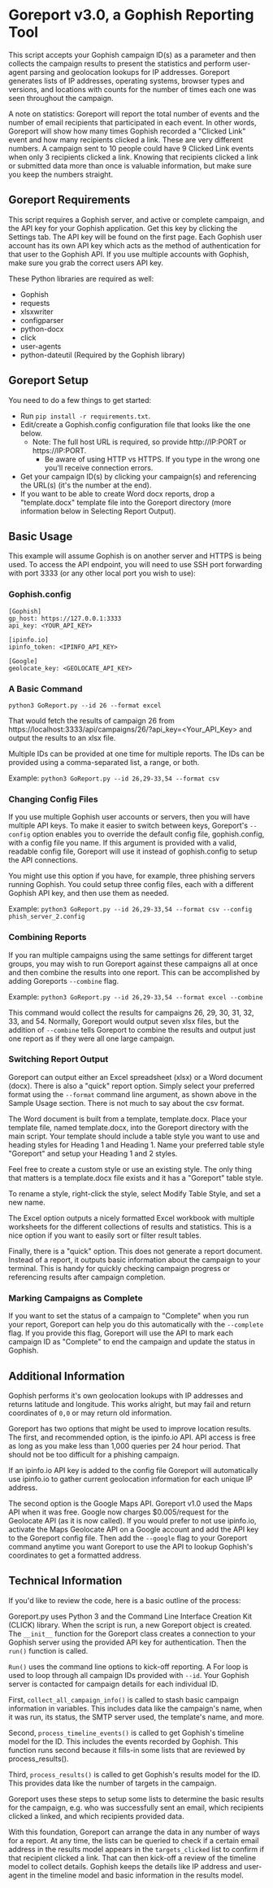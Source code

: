 # Goreport v3.0, a Gophish Reporting Tool

This script accepts your Gophish campaign ID(s) as a parameter and then collects the campaign results to present the statistics and perform user-agent parsing and geolocation lookups for IP addresses. Goreport generates lists of IP addresses, operating systems, browser types and versions, and locations with counts for the number of times each one was seen throughout the campaign.

A note on statistics: Goreport will report the total number of events and the number of email recipients that participated in each event. In other words, Goreport will show how many times Gophish recorded a "Clicked Link" event and how many recipients clicked a link. These are very different numbers. A campaign sent to 10 people could have 9 Clicked Link events when only 3 recipients clicked a link. Knowing that recipients clicked a link or submitted data more than once is valuable information, but make sure you keep the numbers straight.

## Goreport Requirements

This script requires a Gophish server, and active or complete campaign, and the API key for your Gophish application. Get this key by clicking the Settings tab. The API key will be found on the first page. Each Gophish user account has its own API key which acts as the method of authentication for that user to the Gophish API. If you use multiple accounts with Gophish, make sure you grab the correct users API key.

These Python libraries are required as well:
* Gophish
* requests
* xlsxwriter
* configparser
* python-docx
* click
* user-agents
* python-dateutil (Required by the Gophish library)

## Goreport Setup

You need to do a few things to get started:

* Run `pip install -r requirements.txt`.
* Edit/create a Gophish.config configuration file that looks like the one below.
  * Note: The full host URL is required, so provide http://IP:PORT or https://IP:PORT.
	* Be aware of using HTTP vs HTTPS. If you type in the wrong one you'll receive connection errors.
* Get your campaign ID(s) by clicking your campaign(s) and referencing the URL(s) (it's the number at the end).
* If you want to be able to create Word docx reports, drop a "template.docx" template file into the Goreport directory (more information below in Selecting Report Output).

## Basic Usage

This example will assume Gophish is on another server and HTTPS is being used. To access the API endpoint, you will need to use SSH port forwarding with port 3333 (or any other local port you wish to use):

### Gophish.config

```
[Gophish]
gp_host: https://127.0.0.1:3333
api_key: <YOUR_API_KEY>

[ipinfo.io]
ipinfo_token: <IPINFO_API_KEY>

[Google]
geolocate_key: <GEOLOCATE_API_KEY>
```

### A Basic Command

`python3 GoReport.py --id 26 --format excel`

That would fetch the results of campaign 26 from https://localhost:3333/api/campaigns/26/?api_key=<Your_API_Key> and output the results to an xlsx file.

Multiple IDs can be provided at one time for multiple reports. The IDs can be provided using a comma-separated list, a range, or both.

Example: `python3 GoReport.py --id 26,29-33,54 --format csv`

### Changing Config Files

If you use multiple Gophish user accounts or servers, then you will have multiple API keys. To make it easier to switch between keys, Goreport's `--config` option enables you to override the default config file, gophish.config, with a config file you name. If this argument is provided with a valid, readable config file, Goreport will use it instead of gophish.config to setup the API connections.

You might use this option if you have, for example, three phishing servers running Gophish. You could setup three config files, each with a different Gophish API key, and then use them as needed.

Example: `python3 GoReport.py --id 26,29-33,54 --format csv --config phish_server_2.config`

### Combining Reports

If you ran multiple campaigns using the same settings for different target groups, you may wish to run Goreport against these campaigns all at once and then combine the results into one report. This can be accomplished by adding Goreports `--combine` flag.

Example: `python3 GoReport.py --id 26,29-33,54 --format excel --combine`

This command would collect the results for campaigns 26, 29, 30, 31, 32, 33, and 54. Normally, Goreport would output seven xlsx files, but the addition of `--combine` tells Goreport to combine the results and output just one report as if they were all one large campaign.

### Switching Report Output

Goreport can output either an Excel spreadsheet (xlsx) or a Word document (docx). There is also a "quick" report option. Simply select your preferred format using the `--format` command line argument, as shown above in the Sample Usage section. There is not much to say about the csv format.

The Word document is built from a template, template.docx. Place your template file, named template.docx, into the Goreport directory with the main script. Your template should include a table style you want to use and heading styles for Heading 1 and Heading 1. Name your preferred table style "Goreport" and setup your Heading 1 and 2 styles.

Feel free to create a custom style or use an existing style. The only thing that matters is a template.docx file exists and it has a "Goreport" table style.

To rename a style, right-click the style, select Modify Table Style, and set a new name.

The Excel option outputs a nicely formatted Excel workbook with multiple worksheets for the different collections of results and statistics. This is a nice option if you want to easily sort or filter result tables.

Finally, there is a "quick" option. This does not generate a report document. Instead of a report, it outputs basic information about the campaign to your terminal. This is handy for quickly checking campaign progress or referencing results after campaign completion.

### Marking Campaigns as Complete

If you want to set the status of a campaign to "Complete" when you run your report, Goreport can help you do this automatically with the `--complete` flag. If you provide this flag, Goreport will use the API to mark each campaign ID as "Complete" to end the campaign and update the status in Gophish.

## Additional Information

Gophish performs it's own geolocation lookups with IP addresses and returns latitude and longitude. This works alright, but may fail and return coordinates of `0,0` or may return old information.

Goreport has two options that might be used to improve location results. The first, and recommended option, is the ipinfo.io API. API access is free as long as you make less than 1,000 queries per 24 hour period. That should not be too difficult for a phishing campaign.

If an ipinfo.io API key is added to the config file Goreport will automatically use ipinfo.io to gather current geolocation information for each unique IP address.

The second option is the Google Maps API. Goreport v1.0 used the Maps API when it was free. Google now charges $0.005/request for the Geolocate API (as it is now called). If you would prefer to not use ipinfo.io, activate the Maps Geolocate API on a Google account and add the API key to the Goreport config file. Then add the `--google` flag to your Goreport command anytime you want Goreport to use the API to lookup Gophish's coordinates to get a formatted address.

## Technical Information

If you'd like to review the code, here is a basic outline of the process:

Goreport.py uses Python 3 and the Command Line Interface Creation Kit (CLICK) library. When the script is run, a new Goreport object is created. The `__init__` function for the Goreport class creates a connection to your Gophish server using the provided API key for authentication. Then the `run()` function is called.

`Run()` uses the command line options to kick-off reporting. A For loop is used to loop through all campaign IDs provided with `--id`. Your Gophish server is contacted for campaign details for each individual ID.

First, `collect_all_campaign_info()` is called to stash basic campaign information in variables. This includes data like the campaign's name, when it was run, its status, the SMTP server used, the template's name, and more.

Second, `process_timeline_events()` is called to get Gophish's timeline model for the ID. This includes the events recorded by Gophish. This function runs second because it fills-in some lists that are reviewed by process_results().

Third, `process_results()` is called to get Gophish's results model for the ID. This provides data like the number of targets in the campaign.

Goreport uses these steps to setup some lists to determine the basic results for the campaign, e.g. who was successfully sent an email, which recipients clicked a linked, and which recipients provided data.

With this foundation, Goreport can arrange the data in any number of ways for a report. At any time, the lists can be queried to check if a certain email address in the results model appears in the `targets_clicked` list to confirm if that recipient clicked a link. That can then kick-off a review of the timeline model to collect details. Gophish keeps the details like IP address and user-agent in the timeline model and basic information in the results model.

